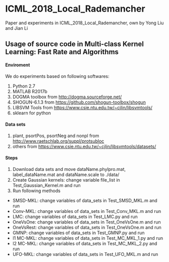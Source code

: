 # ICML_2018_Local_Rademancher
Paper and experiments in ICML_2018_Local_Rademancher, own by Yong Liu and Jian Li

## Usage of source code in Multi-class Kernel Learning: Fast Rate and Algorithms
#### Enviroment
We do experiments based on following softwares:
1. Python 2.7
2. MATLAB R2017b
3. DOGMA toolbox from http://dogma.sourceforge.net/
4. SHOGUN-6.1.3 from https://github.com/shogun-toolbox/shogun
5. LIBSVM Tools from https://www.csie.ntu.edu.tw/~cjlin/libsvmtools/
6. sklearn for python
#### Data sets
1. plant, psortPos, psortNeg and nonpl from http://www.raetschlab.org/suppl/protsubloc
2. others from https://www.csie.ntu.edu.tw/~cjlin/libsvmtools/datasets/
#### Steps
1. Download data sets and move dataName.phylpro.mat, label_dataName.mat and dataName.scale to ./data/
2. Create Gaussian kernels: change variable file_list in Test_Gaussian_Kernel.m and run
3. Run following methods
- SMSD-MKL: change variables of data_sets in Test_SMSD_MKL.m and run
- Conv-MKL: change variables of data_sets in Test_Conv_MKL.m and run
- LMC: change variables of data_sets in Test_LMC.py and run
- OneVsOne: change variables of data_sets in Test_OneVsOne.m and run
- OneVsRest: change variables of data_sets in Test_OneVsOne.m and run
- GMNP: change variables of data_sets in Test_GMNP.py and run
- l1 MC-MKL: change variables of data_sets in Test_MC_MKL_1.py and run
- l2 MC-MKL: change variables of data_sets in Test_MC_MKL_2.py and run
- UFO-MKL: change variables of data_sets in Test_UFO_MKL.m and run
